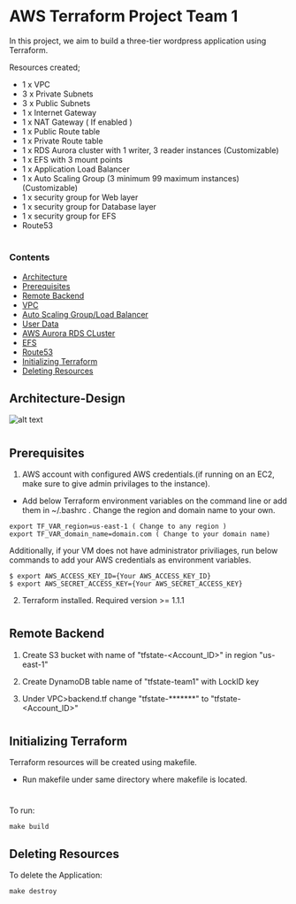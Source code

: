 # AWS Terraform Project Team 1 
In this project, we aim to build a three-tier wordpress application using Terraform.

Resources created;

* 1 x VPC
* 3 x Private Subnets
* 3 x Public Subnets
* 1 x Internet Gateway
* 1 x NAT Gateway ( If enabled )
* 1 x Public Route table
* 1 x Private Route table
* 1 x RDS Aurora cluster with 1 writer, 3 reader instances (Customizable)
* 1 x EFS with 3 mount points
* 1 x Application Load Balancer
* 1 x Auto Scaling Group (3 minimum 99 maximum instances) (Customizable)
* 1 x security group for Web layer
* 1 x security group for Database layer
* 1 x security group for EFS
* Route53

#
### Contents
* [Architecture](https://github.com/lucardcoder/Terraform-Project-Team1#architecture-design)
* [Prerequisites](https://github.com/lucardcoder/Terraform-Project-Team1#prerequisites)
* [Remote Backend](https://github.com/lucardcoder/Terraform-Project-Team1#remote-backend)
* [VPC](https://github.com/lucardcoder/Terraform-Project-Team1/tree/master/VPC#vpc)
* [Auto Scaling Group/Load Balancer](https://github.com/lucardcoder/Terraform-Project-Team1/tree/master/ASG#auto-scaling-group--application-load-balancer)
* [User Data](https://github.com/lucardcoder/Terraform-Project-Team1/tree/master/ASG#user-data-to-install-wordpress--nfs--redis-cache)
* [AWS Aurora RDS CLuster](https://github.com/lucardcoder/Terraform-Project-Team1/tree/master/RDS#aws-aurora-rds-cluster)
* [EFS](https://github.com/lucardcoder/Terraform-Project-Team1/tree/master/EFS#efs)
* [Route53](https://github.com/lucardcoder/Terraform-Project-Team1/tree/master/ASG#route53)
* [Initializing Terraform](https://github.com/lucardcoder/Terraform-Project-Team1#initializing-terraform)
* [Deleting Resources](https://github.com/lucardcoder/Terraform-Project-Team1#deleting-resources)


## Architecture-Design
![alt text](https://user-images.githubusercontent.com/104270411/206619637-8a7f50bd-a1c6-4e0b-81c2-47f8c0f71d7b.jpg "Architecture")

#
## Prerequisites
1. AWS account with configured AWS credentials.(if running on an EC2, make sure to give admin privilages to the instance).

* Add below Terraform environment variables on the command line or add them in ~/.bashrc . Change the region and domain name to your own.

``` 
export TF_VAR_region=us-east-1 ( Change to any region )
export TF_VAR_domain_name=domain.com ( Change to your domain name)
```

Additionally, if your VM does not have administrator priviliages, run below commands to add your AWS credentials as environment variables.

``` 
$ export AWS_ACCESS_KEY_ID={Your AWS_ACCESS_KEY_ID}
$ export AWS_SECRET_ACCESS_KEY={Your AWS_SECRET_ACCESS_KEY}
```





2. Terraform installed. Required version >= 1.1.1



#
## Remote Backend
 
  1. Create S3 bucket with name of "tfstate-<Account_ID>" in region "us-east-1"

 2. Create DynamoDB table name of "tfstate-team1" with LockID key

3. Under VPC>backend.tf change "tfstate-*******" to "tfstate-<Account_ID>"

#
## Initializing Terraform
Terraform resources will be created using makefile. 
- Run makefile under same directory where makefile is located.
#

To run:
```
make build
```

## Deleting Resources
To delete the Application:
```
make destroy
```
